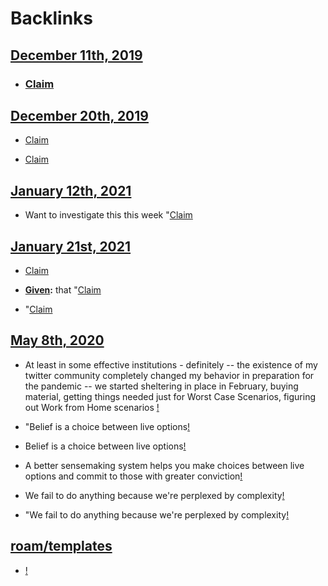
# Backlinks
## [December 11th, 2019](<December 11th, 2019.md>)
- ### [Claim](<Claim.md>)

## [December 20th, 2019](<December 20th, 2019.md>)
- [Claim](<Claim.md>)

- [Claim](<Claim.md>)

## [January 12th, 2021](<January 12th, 2021.md>)
- Want to investigate this this week "[Claim](<Claim.md>)

## [January 21st, 2021](<January 21st, 2021.md>)
- [Claim](<Claim.md>)

- **[Given](<Given.md>):** that "[Claim](<Claim.md>)

- "[Claim](<Claim.md>)

## [May 8th, 2020](<May 8th, 2020.md>)
- At least in some effective institutions - definitely -- the existence of my twitter community completely changed my behavior in preparation for the pandemic -- we started sheltering in place in February, buying material, getting things needed just for Worst Case Scenarios, figuring out Work from Home scenarios [!]([Claim](<Claim.md>))

- "Belief is a choice between live options[!]([Claim](<Claim.md>))

- Belief is a choice between live options[!]([Claim](<Claim.md>))

- A better sensemaking system helps you make choices between live options and commit to those with greater conviction[!]([Claim](<Claim.md>))

- We fail to do anything because we're perplexed by complexity[!]([Claim](<Claim.md>))

- "We fail to do anything because we're perplexed by complexity[!]([Claim](<Claim.md>))

## [roam/templates](<roam/templates.md>)
- [!]([Claim](<Claim.md>))

